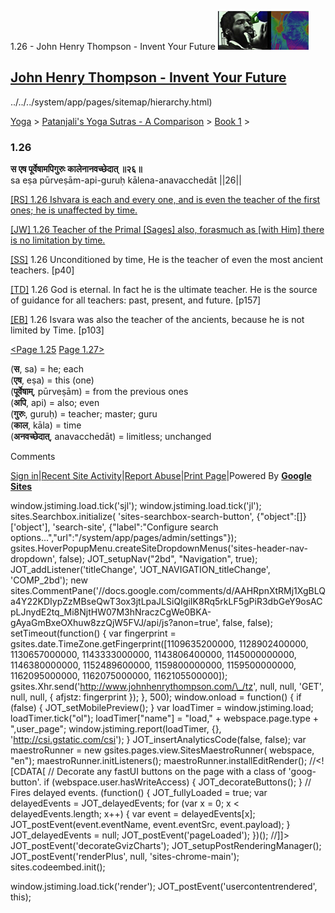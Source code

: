 1.26 - John Henry Thompson - Invent Your Future [![John Henry Thompson - Invent Your Future](../../../_/rsrc/1329567069254/config/customLogo.gif-revision=6.png)](../../../index.html)

[John Henry Thompson - Invent Your Future](../../../index.html)
---------------------------------------------------------------

../../../system/app/pages/sitemap/hierarchy.html)
    

[Yoga](../../../yoga.html)‎ > ‎[Patanjali's Yoga Sutras - A Comparison](../../patanjani.html)‎ > ‎[Book 1](../book-1.html)‎ > ‎

### 1.26

**स एष पूर्वेषामपिगुरुः कालेनानवच्छेदात् ॥२६॥**  
sa eṣa pūrveṣām-api-guruḥ kālena-anavacchedāt ||26||  
  
  
[\[RS\] 1.26 Ishvara is each and every one, and is even the teacher of the first ones; he is unaffected by time.](http://www.ashtangayoga.info/philosophy/yoga-sutra-patanjali/chapter-1/item/esha-purvesham-guruh-kalena-anavachchhedat/)  
  
[\[JW\] 1.26 Teacher of the Primal \[Sages\] also, forasmuch as \[with Him\] there is no limitation by time.](http://books.google.com/books?id=YzFImjtOxUwC&pg=PA59&ci=124%2C676%2C712%2C61&source=bookclip)  
  
[\[SS\]](http://www.amazon.com/Yoga-Sutras-Patanjali-Commentary-Satchidananda/dp/0932040381) 1.26 Unconditioned by time, He is the teacher of even the most ancient teachers. \[p40\]  
  
[\[TD\]](http://www.amazon.com/Heart-Yoga-Developing-Personal-Practice/dp/089281764X/ref=sr_1_5?ie=UTF8&qid=1326228195&sr=8-5) 1.26 God is eternal. In fact he is the ultimate teacher. He is the source of guidance for all teachers: past, present, and future. \[p157\]  
  
[\[EB\]](http://www.amazon.com/Yoga-Sutras-Patanjali-Translation-Commentary/dp/0865477361/ref=sr_1_1?ie=UTF8&s=books&qid=1250508322&sr=1-1) 1.26 Isvara was also the teacher of the ancients, because he is not limited by Time. \[p103\]  
  
  
[<Page 1.25](125.html)  [Page 1.27>](127.html)  
  

(**स**, sa) = he; each  
(**एष**, eṣa) = this (one)  
(**पूर्वेषाम्**, pūrveṣām) = from the previous ones  
(**अपि**, api) = also; even  
(**गुरुः**, guruḥ) = teacher; master; guru  
(**काल**, kāla) = time  
(**अनवच्छेदात्**, anavacchedāt) = limitless; unchanged

Comments

[Sign in](https://accounts.google.com/ServiceLogin?continue=http://sites.google.com/a/johnhenrythompson.com/jht/yoga/patanjani/book-1/126&service=jotspot)|[Recent Site Activity](../../../system/app/pages/recentChanges.html)|[Report Abuse](http://sites.google.com/a/johnhenrythompson.com/jht/system/app/pages/reportAbuse)|[Print Page](javascript:;)|Powered By **[Google Sites](http://sites.google.com/site)**

window.jstiming.load.tick('sjl'); window.jstiming.load.tick('jl'); sites.Searchbox.initialize( 'sites-searchbox-search-button', {"object":\[\]}\['object'\], 'search-site', {"label":"Configure search options...","url":"/system/app/pages/admin/settings"}); gsites.HoverPopupMenu.createSiteDropdownMenus('sites-header-nav-dropdown', false); JOT\_setupNav("2bd", "Navigation", true); JOT\_addListener('titleChange', 'JOT\_NAVIGATION\_titleChange', 'COMP\_2bd'); new sites.CommentPane('//docs.google.com/comments/d/AAHRpnXtRMj1XgBLQa4Y22KDIypZzMBseQwT3ox3jtLpaJLSiQIgiIK8Rq5rkLF5gPiR3dbGeY9osACpLJnydE2tq\_Mi8NjtHW07M3hNraczCgWe0BKA-gAyaGmBxeOXhuw8zzQjW5FVJ/api/js?anon=true', false, false); setTimeout(function() { var fingerprint = gsites.date.TimeZone.getFingerprint(\[1109635200000, 1128902400000, 1130657000000, 1143333000000, 1143806400000, 1145000000000, 1146380000000, 1152489600000, 1159800000000, 1159500000000, 1162095000000, 1162075000000, 1162105500000\]); gsites.Xhr.send('http://www.johnhenrythompson.com/\_/tz', null, null, 'GET', null, null, { afjstz: fingerprint }); }, 500); window.onload = function() { if (false) { JOT\_setMobilePreview(); } var loadTimer = window.jstiming.load; loadTimer.tick("ol"); loadTimer\["name"\] = "load," + webspace.page.type + ",user\_page"; window.jstiming.report(loadTimer, {}, 'http://csi.gstatic.com/csi'); } JOT\_insertAnalyticsCode(false, false); var maestroRunner = new gsites.pages.view.SitesMaestroRunner( webspace, "en"); maestroRunner.initListeners(); maestroRunner.installEditRender(); //<!\[CDATA\[ // Decorate any fastUI buttons on the page with a class of 'goog-button'. if (webspace.user.hasWriteAccess) { JOT\_decorateButtons(); } // Fires delayed events. (function() { JOT\_fullyLoaded = true; var delayedEvents = JOT\_delayedEvents; for (var x = 0; x < delayedEvents.length; x++) { var event = delayedEvents\[x\]; JOT\_postEvent(event.eventName, event.eventSrc, event.payload); } JOT\_delayedEvents = null; JOT\_postEvent('pageLoaded'); })(); //\]\]> JOT\_postEvent('decorateGvizCharts'); JOT\_setupPostRenderingManager(); JOT\_postEvent('renderPlus', null, 'sites-chrome-main'); sites.codeembed.init();

window.jstiming.load.tick('render'); JOT\_postEvent('usercontentrendered', this);